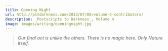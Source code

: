 ```yaml
---
title: Opening Night
url: http://pstdarkness.com/2013/07/08/volume-4-contributors/
description: _Postscripts to Darkness_, Volume 4
image: images/writing/openingnight.jpg
---
```

> _Our final act is unlike the others. There is no magic here. Only Nature itself._